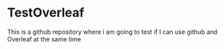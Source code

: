 # TestOverleaf
This is a github repository where i am going to test if I can use github and Overleaf at the same time
